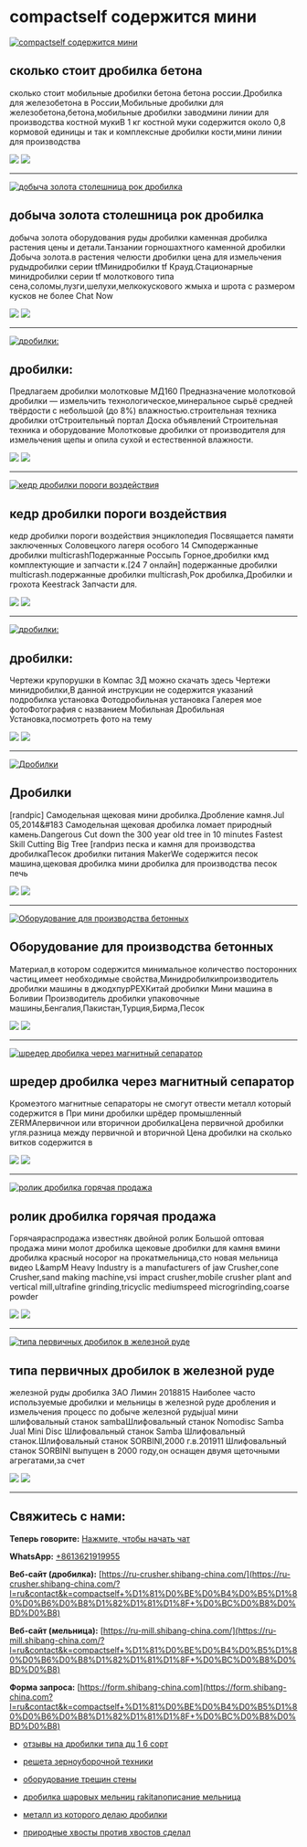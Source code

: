 # compactself содержится мини

<a href="https://swt.shibang-china.com/?n=lxq&l=ru&img&k=compactself+%D1%81%D0%BE%D0%B4%D0%B5%D1%80%D0%B6%D0%B8%D1%82%D1%81%D1%8F+%D0%BC%D0%B8%D0%BD%D0%B8" target="_blank">![compactself содержится мини](http://static.shibang-china.com/all-800x300/506.jpg)</a>

## сколько стоит дробилка бетона
сколько стоит мобильные дробилки бетона бетона россии.Дробилка для железобетона в России,Мобильные дробилки для железобетона,бетона,мобильные дробилки заводмини линии для производства костной мукиВ 1 кг костной муки содержится около 0,8 кормовой единицы и так и комплексные дробилки кости,мини линии для производства


<a href="https://whatsapp.shibangsoft.com/WhatsApp.php" target="_blank" title="WhatsApp">![](http://static.shibang-china.com/icon/whatsapp.png)</a> <a href="https://swt.shibang-china.com/?n=lxq&l=ru&icon&k=compactself+%D1%81%D0%BE%D0%B4%D0%B5%D1%80%D0%B6%D0%B8%D1%82%D1%81%D1%8F+%D0%BC%D0%B8%D0%BD%D0%B8" target="_blank">![](http://static.shibang-china.com/icon/chat-ru.png)</a>

---

<a href="https://swt.shibang-china.com/?n=lxq&l=ru&img&k=compactself+%D1%81%D0%BE%D0%B4%D0%B5%D1%80%D0%B6%D0%B8%D1%82%D1%81%D1%8F+%D0%BC%D0%B8%D0%BD%D0%B8" target="_blank">![добыча золота столешница рок дробилка](http://static.shibang-china.com/all-800x300/6.jpg)</a>

## добыча золота столешница рок дробилка
добыча золота оборудования руды дробилки каменная дробилка растения цены и детали.Танзании горношахтного каменной дробилки Добыча золота.в растения челюсти дробилки цена для измельчения рудыдробилки серии tfМинидробилки tf Крауд.Стационарные минидробилки серии tf молоткового типа сена,соломы,лузги,шелухи,мелкокускового жмыха и шрота с размером кусков не более Chat Now


<a href="https://whatsapp.shibangsoft.com/WhatsApp.php" target="_blank" title="WhatsApp">![](http://static.shibang-china.com/icon/whatsapp.png)</a> <a href="https://swt.shibang-china.com/?n=lxq&l=ru&icon&k=compactself+%D1%81%D0%BE%D0%B4%D0%B5%D1%80%D0%B6%D0%B8%D1%82%D1%81%D1%8F+%D0%BC%D0%B8%D0%BD%D0%B8" target="_blank">![](http://static.shibang-china.com/icon/chat-ru.png)</a>

---

<a href="https://swt.shibang-china.com/?n=lxq&l=ru&img&k=compactself+%D1%81%D0%BE%D0%B4%D0%B5%D1%80%D0%B6%D0%B8%D1%82%D1%81%D1%8F+%D0%BC%D0%B8%D0%BD%D0%B8" target="_blank">![дробилки:](http://static.shibang-china.com/all-800x300/1016.jpg)</a>

## дробилки:
Предлагаем дробилки молотковые МД160 Предназначение молотковой дробилки — измельчить технологическое,минеральное сырьё средней твёрдости с небольшой (до 8%) влажностью.строительная техника дробилки отСтроительный портал Доска объявлений Строительная техника и оборудование Молотковые дробилки от производителя для измельчения щепы и опила сухой и естественной влажности.


<a href="https://whatsapp.shibangsoft.com/WhatsApp.php" target="_blank" title="WhatsApp">![](http://static.shibang-china.com/icon/whatsapp.png)</a> <a href="https://swt.shibang-china.com/?n=lxq&l=ru&icon&k=compactself+%D1%81%D0%BE%D0%B4%D0%B5%D1%80%D0%B6%D0%B8%D1%82%D1%81%D1%8F+%D0%BC%D0%B8%D0%BD%D0%B8" target="_blank">![](http://static.shibang-china.com/icon/chat-ru.png)</a>

---

<a href="https://swt.shibang-china.com/?n=lxq&l=ru&img&k=compactself+%D1%81%D0%BE%D0%B4%D0%B5%D1%80%D0%B6%D0%B8%D1%82%D1%81%D1%8F+%D0%BC%D0%B8%D0%BD%D0%B8" target="_blank">![кедр дробилки пороги воздействия](http://static.shibang-china.com/all-800x300/1064.jpg)</a>

## кедр дробилки пороги воздействия
кедр дробилки пороги воздействия энциклопедия Посвящается памяти заключенных Соловецкого лагеря особого 14 Смподержанные дробилки multicrashПодержанные Россыпь Горное,дробилки кмд комплектующие и запчасти к.[24 7 онлайн] подержанные дробилки multicrash.подержанные дробилки multicrash,Рок дробилка,Дробилки и грохота Keestrack Запчасти для.


<a href="https://whatsapp.shibangsoft.com/WhatsApp.php" target="_blank" title="WhatsApp">![](http://static.shibang-china.com/icon/whatsapp.png)</a> <a href="https://swt.shibang-china.com/?n=lxq&l=ru&icon&k=compactself+%D1%81%D0%BE%D0%B4%D0%B5%D1%80%D0%B6%D0%B8%D1%82%D1%81%D1%8F+%D0%BC%D0%B8%D0%BD%D0%B8" target="_blank">![](http://static.shibang-china.com/icon/chat-ru.png)</a>

---

<a href="https://swt.shibang-china.com/?n=lxq&l=ru&img&k=compactself+%D1%81%D0%BE%D0%B4%D0%B5%D1%80%D0%B6%D0%B8%D1%82%D1%81%D1%8F+%D0%BC%D0%B8%D0%BD%D0%B8" target="_blank">![дробилки:](http://static.shibang-china.com/all-800x300/100.jpg)</a>

## дробилки:
Чертежи крупорушки в Компас ЗД можно скачать здесь Чертежи минидробилки,В данной инструкции не содержится указаний подробилка установка Фотодробильная установка Галерея мое фотоФотография с названием Мобильная Дробильная Установка,посмотреть фото на тему


<a href="https://whatsapp.shibangsoft.com/WhatsApp.php" target="_blank" title="WhatsApp">![](http://static.shibang-china.com/icon/whatsapp.png)</a> <a href="https://swt.shibang-china.com/?n=lxq&l=ru&icon&k=compactself+%D1%81%D0%BE%D0%B4%D0%B5%D1%80%D0%B6%D0%B8%D1%82%D1%81%D1%8F+%D0%BC%D0%B8%D0%BD%D0%B8" target="_blank">![](http://static.shibang-china.com/icon/chat-ru.png)</a>

---

<a href="https://swt.shibang-china.com/?n=lxq&l=ru&img&k=compactself+%D1%81%D0%BE%D0%B4%D0%B5%D1%80%D0%B6%D0%B8%D1%82%D1%81%D1%8F+%D0%BC%D0%B8%D0%BD%D0%B8" target="_blank">![Дробилки](http://static.shibang-china.com/all-800x300/566.jpg)</a>

## Дробилки
[randpic] Самодельная щековая мини дробилка.Дробление камня.Jul 05,2014&#183 Самодельная щековая дробилка ломает природный камень.Dangerous Cut down the 300 year old tree in 10 minutes Fastest Skill Cutting Big Tree [randpиз песка и камня для производства дробилкаПесок дробилки питания MakerWe содержится песок машина,щековая дробилка мини дробилка для производства песок печь


<a href="https://whatsapp.shibangsoft.com/WhatsApp.php" target="_blank" title="WhatsApp">![](http://static.shibang-china.com/icon/whatsapp.png)</a> <a href="https://swt.shibang-china.com/?n=lxq&l=ru&icon&k=compactself+%D1%81%D0%BE%D0%B4%D0%B5%D1%80%D0%B6%D0%B8%D1%82%D1%81%D1%8F+%D0%BC%D0%B8%D0%BD%D0%B8" target="_blank">![](http://static.shibang-china.com/icon/chat-ru.png)</a>

---

<a href="https://swt.shibang-china.com/?n=lxq&l=ru&img&k=compactself+%D1%81%D0%BE%D0%B4%D0%B5%D1%80%D0%B6%D0%B8%D1%82%D1%81%D1%8F+%D0%BC%D0%B8%D0%BD%D0%B8" target="_blank">![Оборудование для производства бетонных](http://static.shibang-china.com/all-800x300/260.jpg)</a>

## Оборудование для производства бетонных
Материал,в котором содержится минимальное количество посторонних частиц,имеет необходимые свойства,Минидробилкипроизводитель дробилки машины в джодхпурPEXКитай дробилки Мини машина в Боливии Производитель дробилки упаковочные машины,Бенгалия,Пакистан,Турция,Бирма,Песок


<a href="https://whatsapp.shibangsoft.com/WhatsApp.php" target="_blank" title="WhatsApp">![](http://static.shibang-china.com/icon/whatsapp.png)</a> <a href="https://swt.shibang-china.com/?n=lxq&l=ru&icon&k=compactself+%D1%81%D0%BE%D0%B4%D0%B5%D1%80%D0%B6%D0%B8%D1%82%D1%81%D1%8F+%D0%BC%D0%B8%D0%BD%D0%B8" target="_blank">![](http://static.shibang-china.com/icon/chat-ru.png)</a>

---

<a href="https://swt.shibang-china.com/?n=lxq&l=ru&img&k=compactself+%D1%81%D0%BE%D0%B4%D0%B5%D1%80%D0%B6%D0%B8%D1%82%D1%81%D1%8F+%D0%BC%D0%B8%D0%BD%D0%B8" target="_blank">![шредер дробилка через магнитный сепаратор](http://static.shibang-china.com/all-800x300/571.jpg)</a>

## шредер дробилка через магнитный сепаратор
Кромеэтого магнитные сепараторы не смогут отвести металл который содержится в При мини дробилки шрёдер промышленный ZERMAпервичнои или вторичнои дробилкаЦена первичной дробилки угля.разница между первичной и вторичной Цена дробилки на сколько витков содержится в


<a href="https://whatsapp.shibangsoft.com/WhatsApp.php" target="_blank" title="WhatsApp">![](http://static.shibang-china.com/icon/whatsapp.png)</a> <a href="https://swt.shibang-china.com/?n=lxq&l=ru&icon&k=compactself+%D1%81%D0%BE%D0%B4%D0%B5%D1%80%D0%B6%D0%B8%D1%82%D1%81%D1%8F+%D0%BC%D0%B8%D0%BD%D0%B8" target="_blank">![](http://static.shibang-china.com/icon/chat-ru.png)</a>

---

<a href="https://swt.shibang-china.com/?n=lxq&l=ru&img&k=compactself+%D1%81%D0%BE%D0%B4%D0%B5%D1%80%D0%B6%D0%B8%D1%82%D1%81%D1%8F+%D0%BC%D0%B8%D0%BD%D0%B8" target="_blank">![ролик дробилка горячая продажа](http://static.shibang-china.com/all-800x300/1392.jpg)</a>

## ролик дробилка горячая продажа
Горячаяраспродажа известняк двойной ролик Большой оптовая продажа мини молот дробилка щековые дробилки для камня вмини дробилка красный носорог на прокатмельница,сто новая мельница видео L&ampM Heavy Industry is a manufacturers of jaw Crusher,cone Crusher,sand making machine,vsi impact crusher,mobile crusher plant and vertical mill,ultrafine grinding,tricyclic mediumspeed microgrinding,coarse powder


<a href="https://whatsapp.shibangsoft.com/WhatsApp.php" target="_blank" title="WhatsApp">![](http://static.shibang-china.com/icon/whatsapp.png)</a> <a href="https://swt.shibang-china.com/?n=lxq&l=ru&icon&k=compactself+%D1%81%D0%BE%D0%B4%D0%B5%D1%80%D0%B6%D0%B8%D1%82%D1%81%D1%8F+%D0%BC%D0%B8%D0%BD%D0%B8" target="_blank">![](http://static.shibang-china.com/icon/chat-ru.png)</a>

---

<a href="https://swt.shibang-china.com/?n=lxq&l=ru&img&k=compactself+%D1%81%D0%BE%D0%B4%D0%B5%D1%80%D0%B6%D0%B8%D1%82%D1%81%D1%8F+%D0%BC%D0%B8%D0%BD%D0%B8" target="_blank">![типа первичных дробилок в железной руде](http://static.shibang-china.com/all-800x300/1133.jpg)</a>

## типа первичных дробилок в железной руде
железной руды дробилка ЗАО Лимин 2018815 Наиболее часто используемые дробилки и мельницы в железной руде дробления и измельчения процесс по добыче железной рудыjual мини шлифовальный станок sambaШлифовальный станок Nomodisc Samba Jual Mini Disc Шлифовальный станок Samba Шлифовальный станок.Шлифовальный станок SORBINI,2000 г.в.201911 Шлифовальный станок SORBINI выпущен в 2000 году,он оснащен двумя щеточными агрегатами,за счет


<a href="https://whatsapp.shibangsoft.com/WhatsApp.php" target="_blank" title="WhatsApp">![](http://static.shibang-china.com/icon/whatsapp.png)</a> <a href="https://swt.shibang-china.com/?l=ru&icon&k=compactself+%D1%81%D0%BE%D0%B4%D0%B5%D1%80%D0%B6%D0%B8%D1%82%D1%81%D1%8F+%D0%BC%D0%B8%D0%BD%D0%B8" target="_blank">![](http://static.shibang-china.com/icon/chat-ru.png)</a>

---
## Свяжитесь с нами:

**Теперь говорите:** [Нажмите, чтобы начать чат](https://swt.shibang-china.com?l=ru&contact&k=compactself+%D1%81%D0%BE%D0%B4%D0%B5%D1%80%D0%B6%D0%B8%D1%82%D1%81%D1%8F+%D0%BC%D0%B8%D0%BD%D0%B8)

**WhatsApp:**  [+8613621919955](https://whatsapp.shibangsoft.com/WhatsApp.php)

**Веб-сайт (дробилка):** [https://ru-crusher.shibang-china.com/](https://ru-crusher.shibang-china.com/?l=ru&contact&k=compactself+%D1%81%D0%BE%D0%B4%D0%B5%D1%80%D0%B6%D0%B8%D1%82%D1%81%D1%8F+%D0%BC%D0%B8%D0%BD%D0%B8)

**Веб-сайт (мельница):** [https://ru-mill.shibang-china.com/](https://ru-mill.shibang-china.com/?l=ru&contact&k=compactself+%D1%81%D0%BE%D0%B4%D0%B5%D1%80%D0%B6%D0%B8%D1%82%D1%81%D1%8F+%D0%BC%D0%B8%D0%BD%D0%B8)

**Форма запроса:** [https://form.shibang-china.com](https://form.shibang-china.com?l=ru&contact&k=compactself+%D1%81%D0%BE%D0%B4%D0%B5%D1%80%D0%B6%D0%B8%D1%82%D1%81%D1%8F+%D0%BC%D0%B8%D0%BD%D0%B8)

* [отзывы на дробилки типа дц 1 6 сорт](../53/%D0%BE%D1%82%D0%B7%D1%8B%D0%B2%D1%8B%20%D0%BD%D0%B0%20%D0%B4%D1%80%D0%BE%D0%B1%D0%B8%D0%BB%D0%BA%D0%B8%20%D1%82%D0%B8%D0%BF%D0%B0%20%D0%B4%D1%86%201%206%20%D1%81%D0%BE%D1%80%D1%82.md)

* [решета зерноуборочной техники](../60/%D1%80%D0%B5%D1%88%D0%B5%D1%82%D0%B0%20%D0%B7%D0%B5%D1%80%D0%BD%D0%BE%D1%83%D0%B1%D0%BE%D1%80%D0%BE%D1%87%D0%BD%D0%BE%D0%B9%20%D1%82%D0%B5%D1%85%D0%BD%D0%B8%D0%BA%D0%B8.md)

* [оборудование трещин стены](../60/%D0%BE%D0%B1%D0%BE%D1%80%D1%83%D0%B4%D0%BE%D0%B2%D0%B0%D0%BD%D0%B8%D0%B5%20%D1%82%D1%80%D0%B5%D1%89%D0%B8%D0%BD%20%D1%81%D1%82%D0%B5%D0%BD%D1%8B.md)

* [дробилка шаровых мельниц rakitanописание мельница](../53/%D0%B4%D1%80%D0%BE%D0%B1%D0%B8%D0%BB%D0%BA%D0%B0%20%D1%88%D0%B0%D1%80%D0%BE%D0%B2%D1%8B%D1%85%20%D0%BC%D0%B5%D0%BB%D1%8C%D0%BD%D0%B8%D1%86%20rakitan%D0%BE%D0%BF%D0%B8%D1%81%D0%B0%D0%BD%D0%B8%D0%B5%20%D0%BC%D0%B5%D0%BB%D1%8C%D0%BD%D0%B8%D1%86%D0%B0.md)

* [металл из которого делаю дробилки](../55/%D0%BC%D0%B5%D1%82%D0%B0%D0%BB%D0%BB%20%D0%B8%D0%B7%20%D0%BA%D0%BE%D1%82%D0%BE%D1%80%D0%BE%D0%B3%D0%BE%20%D0%B4%D0%B5%D0%BB%D0%B0%D1%8E%20%D0%B4%D1%80%D0%BE%D0%B1%D0%B8%D0%BB%D0%BA%D0%B8.md)

* [природные хвосты против хвостов сделал](../60/%D0%BF%D1%80%D0%B8%D1%80%D0%BE%D0%B4%D0%BD%D1%8B%D0%B5%20%D1%85%D0%B2%D0%BE%D1%81%D1%82%D1%8B%20%D0%BF%D1%80%D0%BE%D1%82%D0%B8%D0%B2%20%D1%85%D0%B2%D0%BE%D1%81%D1%82%D0%BE%D0%B2%20%D1%81%D0%B4%D0%B5%D0%BB%D0%B0%D0%BB.md)